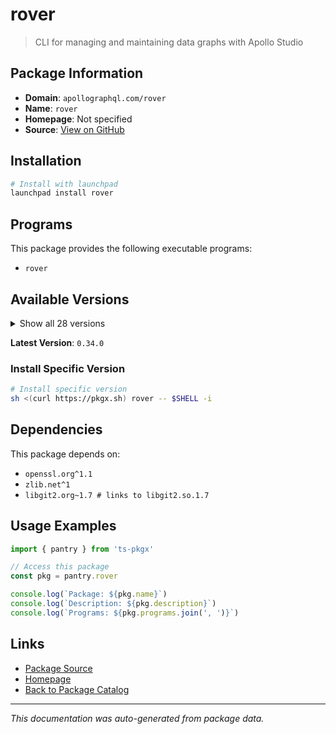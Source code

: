 # rover

> CLI for managing and maintaining data graphs with Apollo Studio

## Package Information

- **Domain**: `apollographql.com/rover`
- **Name**: `rover`
- **Homepage**: Not specified
- **Source**: [View on GitHub](https://github.com/pkgxdev/pantry/tree/main/projects/apollographql.com/rover/package.yml)

## Installation

```bash
# Install with launchpad
launchpad install rover
```

## Programs

This package provides the following executable programs:

- `rover`

## Available Versions

<details>
<summary>Show all 28 versions</summary>

- `0.34.0`, `0.33.0`, `0.32.1`, `0.32.0`, `0.31.2`
- `0.31.1`, `0.31.0`, `0.30.0`, `0.29.1`, `0.29.0`
- `0.28.1`, `0.28.0`, `0.27.2`, `0.27.1`, `0.27.0`
- `0.26.3`, `0.26.2`, `0.26.1`, `0.26.0`, `0.25.0`
- `0.24.0`, `0.23.0`, `0.22.0`, `0.21.0`, `0.20.0`
- `0.19.1`, `0.19.0`, `0.18.1`

</details>

**Latest Version**: `0.34.0`

### Install Specific Version

```bash
# Install specific version
sh <(curl https://pkgx.sh) rover -- $SHELL -i
```

## Dependencies

This package depends on:

- `openssl.org^1.1`
- `zlib.net^1`
- `libgit2.org~1.7 # links to libgit2.so.1.7`

## Usage Examples

```typescript
import { pantry } from 'ts-pkgx'

// Access this package
const pkg = pantry.rover

console.log(`Package: ${pkg.name}`)
console.log(`Description: ${pkg.description}`)
console.log(`Programs: ${pkg.programs.join(', ')}`)
```

## Links

- [Package Source](https://github.com/pkgxdev/pantry/tree/main/projects/apollographql.com/rover/package.yml)
- [Homepage](#)
- [Back to Package Catalog](../../package-catalog.md)

---

*This documentation was auto-generated from package data.*
